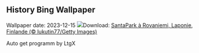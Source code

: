 ## History Bing Wallpaper
Wallpaper date: 2023-12-15
![](https://www.bing.com/th?id=OHR.SantaPark_FR-FR1277595508_UHD.jpg&w=1000)Download: [SantaPark à Rovaniemi, Laponie, Finlande (© lukutin77/Getty Images)](https://www.bing.com/th?id=OHR.SantaPark_FR-FR1277595508_UHD.jpg)

Auto get programm by LtgX
